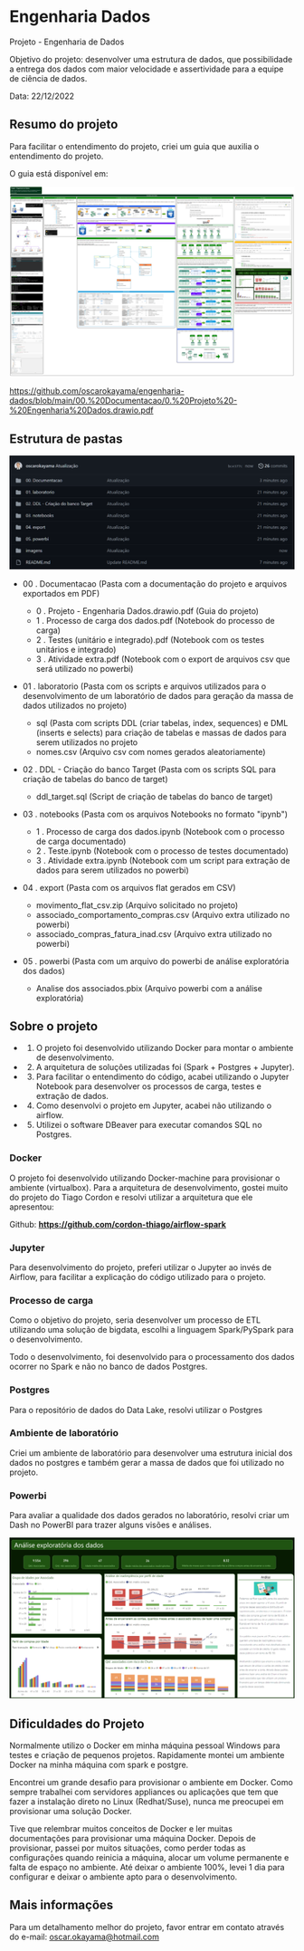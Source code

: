 # Engenharia Dados
Projeto - Engenharia de Dados

  Objetivo do projeto: desenvolver uma estrutura de dados, que possibilidade a entrega dos dados com maior velocidade e assertividade para a equipe de ciência de dados.
  
  Data: 22/12/2022

## Resumo do projeto

Para facilitar o entendimento do projeto, criei um guia que auxilia o entendimento do projeto.

O guia está disponível em:

![](./imagens/Projeto.png "Pastas")

https://github.com/oscarokayama/engenharia-dados/blob/main/00.%20Documentacao/0.%20Projeto%20-%20Engenharia%20Dados.drawio.pdf

## Estrutura de pastas

![](./imagens/Pastas.png "Pastas")

* 00 . Documentacao (Pasta com a documentação do projeto e arquivos exportados em PDF)
  
  * 0 . Projeto - Engenharia Dados.drawio.pdf (Guia do projeto)
  * 1 . Processo de carga dos dados.pdf (Notebook do processo de carga)
  * 2 . Testes (unitário e integrado).pdf (Notebook com os testes unitários e integrado)
  * 3 . Atividade extra.pdf (Notebook com o export de arquivos csv que será utilizado no powerbi)


* 01 . laboratorio (Pasta com os scripts e arquivos utilizados para o desenvolvimento de um laboratório de dados para geração da massa de dados utilizados no projeto)
  
  * sql (Pasta com scripts DDL (criar tabelas, index, sequences) e DML (inserts e selects) para criação de tabelas e massas de dados para serem  utilizados no projeto
  * nomes.csv (Arquivo csv com nomes gerados aleatoriamente)

* 02 . DDL - Criação do banco Target (Pasta com os scripts SQL para criação de tabelas do banco de target)

  * ddl_target.sql (Script de criação de tabelas do banco de target)

* 03 . notebooks (Pasta com os arquivos Notebooks no formato "ipynb")

  * 1 . Processo de carga dos dados.ipynb (Notebook com o processo de carga documentado)
  * 2 . Teste.ipynb (Notebook com o processo de testes documentado)
  * 3 . Atividade extra.ipynb (Notebook com um script para extração de dados para serem utilizados no powerbi)

* 04 . export (Pasta com os arquivos flat gerados em CSV)

  * movimento_flat_csv.zip (Arquivo solicitado no projeto)
  * associado_comportamento_compras.csv (Arquivo extra utilizado no powerbi)
  * associado_compras_fatura_inad.csv (Arquivo extra utilizado no powerbi)

* 05 . powerbi (Pasta com um arquivo do powerbi de análise exploratória dos dados)

  * Analise dos associados.pbix (Arquivo powerbi com a análise exploratória)

## Sobre o projeto

* 1. O projeto foi desenvolvido utilizando Docker para montar o ambiente de desenvolvimento.
* 2. A arquitetura de soluções utilizadas foi (Spark + Postgres + Jupyter).
* 3. Para facilitar o entendimento do código, acabei utilizando o Jupyter Notebook para desenvolver os processos de carga, testes e extração de dados.
* 4. Como desenvolvi o projeto em Jupyter, acabei não utilizando o airflow.
* 5. Utilizei o software DBeaver para executar comandos SQL no Postgres.

### Docker

O projeto foi desenvolvido utilizando Docker-machine para provisionar o ambiente (virtualbox).
Para a arquitetura de desenvolvimento, gostei muito do projeto do Tiago Cordon e resolvi utilizar a arquitetura que ele apresentou:

Github: **https://github.com/cordon-thiago/airflow-spark**

### Jupyter

Para desenvolvimento do projeto, preferi utilizar o Jupyter ao invés de Airflow, para facilitar a explicação do código utilizado para o projeto.

### Processo de carga

Como o objetivo do projeto, seria desenvolver um processo de ETL utilizando uma solução de bigdata, escolhi a linguagem Spark/PySpark para o desenvolvimento.

Todo o desenvolvimento, foi desenvolvido para o processamento dos dados ocorrer no Spark e não no banco de dados Postgres.

### Postgres

Para o repositório de dados do Data Lake, resolvi utilizar o Postgres

### Ambiente de laboratório

Criei um ambiente de laboratório para desenvolver uma estrutura inicial dos dados no postgres e também gerar a massa de dados que foi utilizado no projeto.

### Powerbi

Para avaliar a qualidade dos dados gerados no laboratório, resolvi criar um Dash no PowerBI para trazer alguns visões e análises.

![](./imagens/Powerbi.png "Pastas")


## Dificuldades do Projeto

Normalmente utilizo o Docker em minha máquina pessoal Windows para testes e criação de pequenos projetos. Rapidamente montei um ambiente Docker na minha máquina com spark e postgre.

Encontrei um grande desafio para provisionar o ambiente em Docker. Como sempre trabalhei com servidores appliances ou aplicações que tem que fazer a instalação direto no Linux (Redhat/Suse), nunca me preocupei em provisionar uma solução Docker.

Tive que relembrar muitos conceitos de Docker e ler muitas documentações para provisionar uma máquina Docker. Depois de provisionar, passei por muitos situações, como perder todas as configurações quando reinicia a máquina, alocar um volume permanente e falta de espaço no ambiente. Até deixar o ambiente 100%, levei 1 dia para configurar e deixar o ambiente apto para o desenvolvimento.

## Mais informações

Para um detalhamento melhor do projeto, favor entrar em contato através do e-mail: oscar.okayama@hotmail.com

